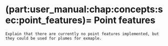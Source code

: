 (part:user_manual:chap:concepts:sec:point_features)=
Point features
=============================

```{note}
Explain that there are currently no point features implemented, but they could be used for plumes for exmaple.
```
